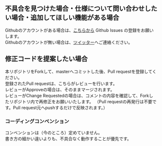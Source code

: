 ## 不具合を見つけた場合・仕様について問い合わせしたい場合・追加してほしい機能がある場合
Githubのアカウントがある場合は、[こちらから](https://github.com/ucchyocean/AquaStepCounter/issues) Github Issues の登録をお願いします。<br/>
Githubのアカウントが無い場合は、[ツイッター](https://twitter.com/ucchy99)へご連絡ください。<br/>

## 修正コードを提案したい場合
本リポジトリをForkして、masterへコミットした後、Pull requestを登録してください。<br/>
登録されたPull requestは、こちらがレビューを行います。<br/>
レビューがApproveの場合は、そのままマージされます。<br/>
レビューがChange Requestedの場合は、コメントの内容を確認して、Forkしたリポジトリ内で再修正をお願いいたします。
（Pull requestの再発行は不要です。Pull request元へpushするだけで反映されます。）

### コーディングコンベンション
コンベンションは（今のところ）定めていません。<br/>
書き方の細かい違いよりも、不具合なく動作することが優先です。<br/>
